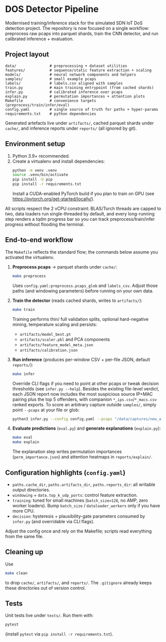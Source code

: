 # DOS Detector Pipeline

Modernised training/inference stack for the simulated SDN IoT DoS detection project. The repository is now focused on a single workflow: preprocess raw pcaps into parquet shards, train the CNN detector, and run calibrated inference + evaluation.

## Project layout

```
data/               # preprocessing + dataset utilities
features/           # sequence/static feature extraction + scaling
models/             # neural network components and helpers
samples/            # small example pcaps
labels/             # labels.csv aligned with samples
train.py            # main training entrypoint (from cached shards)
infer.py            # calibrated inference over pcaps
explain.py          # permutation importances + attention plots
Makefile            # convenience targets (preprocess/train/infer/eval)
config.yaml         # single source of truth for paths + hyper-params
requirements.txt    # python dependencies
```

Generated artefacts live under `artifacts/`, cached parquet shards under `cache/`, and inference reports under `reports/` (all ignored by git).

## Environment setup

1. Python 3.9+ recommended.
2. Create a virtualenv and install dependencies:
   ```bash
   python -m venv .venv
   source .venv/bin/activate
   pip install -U pip
   pip install -r requirements.txt
   ```
   Install a CUDA-enabled PyTorch build if you plan to train on GPU (see https://pytorch.org/get-started/locally/).

All scripts respect the 2 vCPU constraint: BLAS/Torch threads are capped to two, data loaders run single-threaded by default, and every long-running step renders a tqdm progress bar so you can track preprocess/train/infer progress without flooding the terminal.

## End-to-end workflow

The `Makefile` reflects the standard flow; the commands below assume you activated the virtualenv.

1. **Preprocess pcaps** → parquet shards under `cache/`:
   ```bash
   make preprocess
   ```
   Uses `config.yaml:preprocess.pcaps_glob` and `labels_csv`. Adjust those paths (and windowing parameters) before running on your own data.

2. **Train the detector** (reads cached shards, writes to `artifacts/`):
   ```bash
   make train
   ```
   Training performs thin/ full validation splits, optional hard-negative mining, temperature scaling and persists:
   - `artifacts/model_best.pt`
   - `artifacts/scaler.pkl` and PCA components
   - `artifacts/feature_model_meta.json`
   - `artifacts/calibration.json`

3. **Run inference** (produces per-window CSV + per-file JSON, default `reports/`):
   ```bash
   make infer
   ```
   Override CLI flags if you need to point at other pcaps or tweak decision thresholds (see `infer.py --help`).
   Besides the existing file-level verdict, each JSON report now includes the most suspicious source IP+MAC pairing plus the top 5 offenders, with companion `*_ips.csv`/`*_macs.csv` ranked exports.
   To score an arbitrary capture outside `samples/`, simply point `--pcaps` at your file or glob:
   ```bash
   python3 infer.py --config config.yaml --pcaps "/data/captures/new_attack.pcap" --out custom_reports
   ```

4. **Evaluate predictions** (`eval.py`) and **generate explanations** (`explain.py`):
   ```bash
   make eval
   make explain
   ```
   The explanation step writes permutation importances (`perm_importance.json`) and attention heatmaps in `reports/explain/`.

## Configuration highlights (`config.yaml`)

- `paths.cache_dir`, `paths.artifacts_dir`, `paths.reports_dir`: all writable output directories.
- `windowing` + `data.top_k_udp_ports`: control feature extraction.
- `training`: tuned for small machines (`batch_size=128`, no AMP, zero worker loaders). Bump `batch_size` / `dataloader_workers` only if you have more CPU.
- `decision`: hysteresis + plausibility-gate parameters consumed by `infer.py` (and overridable via CLI flags).

Adjust the config once and rely on the Makefile; scripts read everything from the same file.

## Cleaning up

Use
```bash
make clean
```
to drop `cache/`, `artifacts/`, and `reports/`. The `.gitignore` already keeps these directories out of version control.

## Tests

Unit tests live under `tests/`. Run them with:
```bash
pytest
```
(install `pytest` via `pip install -r requirements.txt`).
